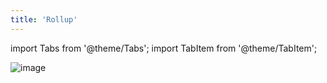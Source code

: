 ```yaml
---
title: 'Rollup'
---
```

import Tabs from '@theme/Tabs';
import TabItem from '@theme/TabItem';

![image](/img/v2/fields/rollup.png)